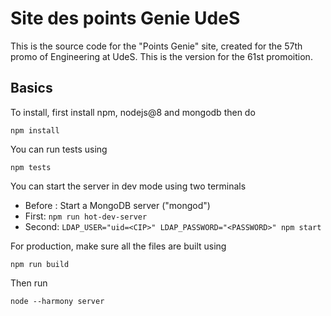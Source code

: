 # Site des points Genie UdeS

This is the source code for the "Points Genie" site, created for the 57th promo of Engineering at UdeS. This is the version for the 61st promoition.

## Basics

To install, first install npm, nodejs@8 and mongodb then do

    npm install

You can run tests using

    npm tests

You can start the server in dev mode using two terminals

 - Before : Start a MongoDB server  ("mongod")
 - First: `npm run hot-dev-server`
 - Second: `LDAP_USER="uid=<CIP>" LDAP_PASSWORD="<PASSWORD>" npm start`

For production, make sure all the files are built using

    npm run build

Then run

    node --harmony server

